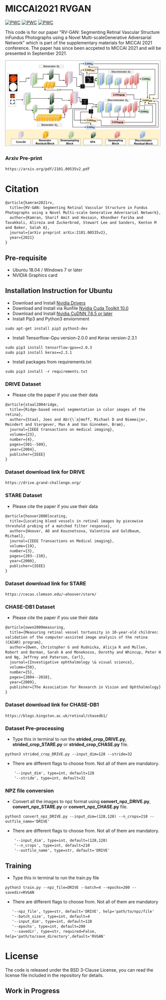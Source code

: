 # MICCAI2021 RVGAN

[![PWC](https://img.shields.io/endpoint.svg?url=https://paperswithcode.com/badge/rv-gan-retinal-vessel-segmentation-from/retinal-vessel-segmentation-on-drive)](https://paperswithcode.com/sota/retinal-vessel-segmentation-on-drive?p=rv-gan-retinal-vessel-segmentation-from)
[![PWC](https://img.shields.io/endpoint.svg?url=https://paperswithcode.com/badge/rv-gan-retinal-vessel-segmentation-from/retinal-vessel-segmentation-on-chase_db1)](https://paperswithcode.com/sota/retinal-vessel-segmentation-on-chase_db1?p=rv-gan-retinal-vessel-segmentation-from)
[![PWC](https://img.shields.io/endpoint.svg?url=https://paperswithcode.com/badge/rv-gan-retinal-vessel-segmentation-from/retinal-vessel-segmentation-on-stare)](https://paperswithcode.com/sota/retinal-vessel-segmentation-on-stare?p=rv-gan-retinal-vessel-segmentation-from)


This code is for our paper "RV-GAN: Segmenting Retinal Vascular Structure inFundus Photographs using a Novel Multi-scaleGenerative Adversarial Network" which is part of the supplementary materials for MICCAI 2021 conference. The paper has since been accpeted to MICCAI 2021 and will be presented in September 2021.

![](img1.png)

### Arxiv Pre-print
```
https://arxiv.org/pdf/2101.00535v2.pdf
```

# Citation 
```
@article{kamran2021rv,
  title={RV-GAN: Segmenting Retinal Vascular Structure in Fundus Photographs using a Novel Multi-scale Generative Adversarial Network},
  author={Kamran, Sharif Amit and Hossain, Khondker Fariha and Tavakkoli, Alireza and Zuckerbrod, Stewart Lee and Sanders, Kenton M and Baker, Salah A},
  journal={arXiv preprint arXiv:2101.00535v2}, 
  year={2021}
}
```

## Pre-requisite
- Ubuntu 18.04 / Windows 7 or later
- NVIDIA Graphics card

## Installation Instruction for Ubuntu
- Download and Install [Nvidia Drivers](https://www.nvidia.com/Download/driverResults.aspx/142567/en-us)
- Download and Install via Runfile [Nvidia Cuda Toolkit 10.0](https://developer.nvidia.com/cuda-10.0-download-archive?target_os=Linux&target_arch=x86_64&target_distro=Ubuntu&target_version=1804&target_type=runfilelocal)
- Download and Install [Nvidia CuDNN 7.6.5 or later](https://developer.nvidia.com/rdp/cudnn-archive)
- Install Pip3 and Python3 enviornment
```
sudo apt-get install pip3 python3-dev
```
- Install Tensorflow-Gpu version-2.0.0 and Keras version-2.3.1
```
sudo pip3 install tensorflow-gpu==2.0.3
sudo pip3 install keras==2.3.1
```
- Install packages from requirements.txt
```
sudo pip3 install -r requirements.txt
```
### DRIVE Dataset

- Please cite the paper if you use their data
```
@article{staal2004ridge,
  title={Ridge-based vessel segmentation in color images of the retina},
  author={Staal, Joes and Abr{\`a}moff, Michael D and Niemeijer, Meindert and Viergever, Max A and Van Ginneken, Bram},
  journal={IEEE transactions on medical imaging},
  volume={23},
  number={4},
  pages={501--509},
  year={2004},
  publisher={IEEE}
}
```

### Dataset download link for DRIVE
```
https://drive.grand-challenge.org/
```

### STARE Dataset

- Please cite the paper if you use their data
```
@article{hoover2000locating,
  title={Locating blood vessels in retinal images by piecewise threshold probing of a matched filter response},
  author={Hoover, AD and Kouznetsova, Valentina and Goldbaum, Michael},
  journal={IEEE Transactions on Medical imaging},
  volume={19},
  number={3},
  pages={203--210},
  year={2000},
  publisher={IEEE}
}
```

### Dataset download link for STARE
```
https://cecas.clemson.edu/~ahoover/stare/
```

### CHASE-DB1 Dataset

- Please cite the paper if you use their data
```
@article{owen2009measuring,
  title={Measuring retinal vessel tortuosity in 10-year-old children: validation of the computer-assisted image analysis of the retina (CAIAR) program},
  author={Owen, Christopher G and Rudnicka, Alicja R and Mullen, Robert and Barman, Sarah A and Monekosso, Dorothy and Whincup, Peter H and Ng, Jeffrey and Paterson, Carl},
  journal={Investigative ophthalmology \& visual science},
  volume={50},
  number={5},
  pages={2004--2010},
  year={2009},
  publisher={The Association for Research in Vision and Ophthalmology}
}
```

### Dataset download link for CHASE-DB1
```
https://blogs.kingston.ac.uk/retinal/chasedb1/
```

### Dataset Pre-processing

- Type this in terminal to run the **strided_crop_DRIVE.py**, **strided_crop_STARE.py** or **strided_crop_CHASE.py** file. 
```
python3 strided_crop_DRIVE.py --input_dim=128 --stride=32
```
- There are different flags to choose from. Not all of them are mandatory.
```
    '--input_dim', type=int, default=128
    '--stride', type=int, default=32
```

### NPZ file conversion
- Convert all the images to npz format using **convert_npz_DRIVE.py**, **convert_npz_STARE.py** or **convert_npz_CHASE.py** file. 
```
python3 convert_npz_DRIVE.py --input_dim=(128,128) --n_crops=210 --outfile_name='DRIVE'
```
- There are different flags to choose from. Not all of them are mandatory.
```
    '--input_dim', type=int, default=(128,128)
    '--n_crops', type=int, default=210
    '--outfile_name', type=str, default='DRIVE'
```

## Training

- Type this in terminal to run the train.py file
```
python3 train.py --npz_file=DRIVE --batch=4 --epochs=200 --savedir=RVGAN
```
- There are different flags to choose from. Not all of them are mandatory

```
   '--npz_file', type=str, default='DRIVE', help='path/to/npz/file'
   '--batch_size', type=int, default=4
   '--input_dim', type=int, default=128
   '--epochs', type=int, default=200
   '--savedir', type=str, required=False, help='path/to/save_directory',default='RVGAN'
```

# License
The code is released under the BSD 3-Clause License, you can read the license file included in the repository for details.

## Work in Progress
